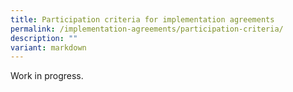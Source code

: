 ```yaml
---
title: Participation criteria for implementation agreements
permalink: /implementation-agreements/participation-criteria/
description: ""
variant: markdown
---
```

Work in progress.